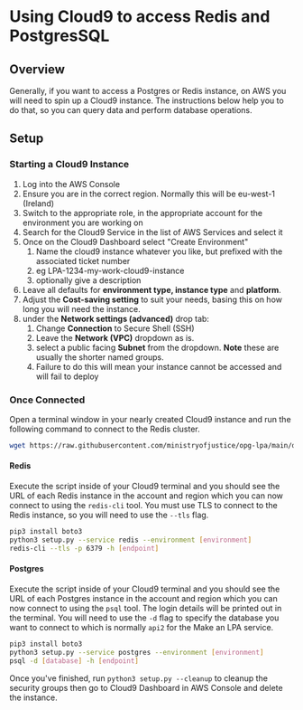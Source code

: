 # Using Cloud9 to access Redis and PostgresSQL

## Overview

Generally, if you want to access a Postgres or Redis instance, on AWS you will need to spin up a Cloud9 instance. The instructions below help you to do that, so you can query data and perform database operations.

## Setup

### Starting a Cloud9 Instance

1. Log into the AWS Console
2. Ensure you are in the correct region. Normally this will be eu-west-1 (Ireland)
3. Switch to the appropriate role, in the appropriate account for the environment you are working on
4. Search for the Cloud9 Service in the list of AWS Services and select it
5. Once on the Cloud9 Dashboard select "Create Environment"
    1. Name the cloud9 instance whatever you like, but prefixed with the associated ticket number
    2. eg LPA-1234-my-work-cloud9-instance
    3. optionally give a description
6. Leave all defaults for **environment type, instance type** and **platform**.
7. Adjust the **Cost-saving setting** to suit your needs, basing this on how long you will need the instance.
8. under the **Network settings (advanced)** drop tab:
    1. Change **Connection** to Secure Shell (SSH)
    2. Leave the **Network (VPC)** dropdown as is.
    3. select a public facing **Subnet** from the dropdown. **Note** these are usually the shorter named groups.
    4. Failure to do this will mean your instance cannot be accessed and will fail to deploy


### Once Connected

Open a terminal window in your nearly created Cloud9 instance and run the following command to connect to the Redis cluster.

``` bash
wget https://raw.githubusercontent.com/ministryofjustice/opg-lpa/main/docs/runbooks/cloud9/setup.py
```

#### Redis
Execute the script inside of your Cloud9 terminal and you should see the URL of each Redis instance in the account and region which you can now connect to using the `redis-cli` tool. You must use TLS to connect to the Redis instance, so you will need to use the `--tls` flag.

``` bash
pip3 install boto3
python3 setup.py --service redis --environment [environment]
redis-cli --tls -p 6379 -h [endpoint]
```

#### Postgres
Execute the script inside of your Cloud9 terminal and you should see the URL of each Postgres instance in the account and region which you can now connect to using the `psql` tool. The login details will be printed out in the terminal. You will need to use the `-d` flag to specify the database you want to connect to which is normally `api2` for the Make an LPA service.

```bash
pip3 install boto3
python3 setup.py --service postgres --environment [environment]
psql -d [database] -h [endpoint]
```

Once you've finished, run `python3 setup.py --cleanup` to cleanup the security groups then go to Cloud9 Dashboard in AWS Console and delete the instance.
